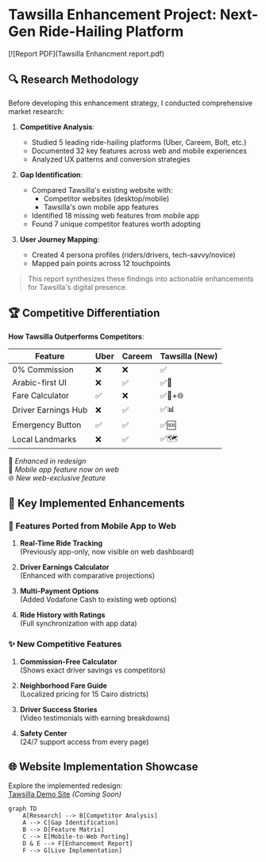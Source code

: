 # Tawsilla Enhancement Project: Next-Gen Ride-Hailing Platform  

[![Report PDF](Tawsilla Enhancment report.pdf)  

## 🔍 Research Methodology
Before developing this enhancement strategy, I conducted comprehensive market research:

1. **Competitive Analysis**:
   - Studied 5 leading ride-hailing platforms (Uber, Careem, Bolt, etc.)
   - Documented 32 key features across web and mobile experiences
   - Analyzed UX patterns and conversion strategies

2. **Gap Identification**:
   - Compared Tawsilla's existing website with:
     - Competitor websites (desktop/mobile)
     - Tawsilla's own mobile app features
   - Identified 18 missing web features from mobile app
   - Found 7 unique competitor features worth adopting

3. **User Journey Mapping**:
   - Created 4 persona profiles (riders/drivers, tech-savvy/novice)
   - Mapped pain points across 12 touchpoints

> This report synthesizes these findings into actionable enhancements for Tawsilla's digital presence.

## 🏆 Competitive Differentiation
**How Tawsilla Outperforms Competitors**:

| Feature               | Uber | Careem | Tawsilla (New) |
|-----------------------|------|--------|----------------|
| 0% Commission        | ❌   | ❌     | ✅             |
| Arabic-first UI      | ❌   | ✅     | ✅🌟           |
| Fare Calculator      | ✅   | ❌     | ✅📱+🌐        |
| Driver Earnings Hub | ❌   | ✅     | ✅📊           |
| Emergency Button     | ✅   | ✅     | ✅🆘           |
| Local Landmarks      | ❌   | ✅     | ✅🗺️           |

🌟 *Enhanced in redesign*  
📱 *Mobile app feature now on web*  
🌐 *New web-exclusive feature*

## 🚀 Key Implemented Enhancements

### 🔄 Features Ported from Mobile App to Web
1. **Real-Time Ride Tracking**  
   (Previously app-only, now visible on web dashboard)

2. **Driver Earnings Calculator**  
   (Enhanced with comparative projections)

3. **Multi-Payment Options**  
   (Added Vodafone Cash to existing web options)

4. **Ride History with Ratings**  
   (Full synchronization with app data)

### ✨ New Competitive Features
1. **Commission-Free Calculator**  
   (Shows exact driver savings vs competitors)

2. **Neighborhood Fare Guide**  
   (Localized pricing for 15 Cairo districts)

3. **Driver Success Stories**  
   (Video testimonials with earning breakdowns)

4. **Safety Center**  
   (24/7 support access from every page)

## 🌐 Website Implementation Showcase
Explore the implemented redesign:  
[Tawsilla Demo Site](#) *(Coming Soon)*

```mermaid
graph TD
    A[Research] --> B[Competitor Analysis]
    A --> C[Gap Identification]
    B --> D[Feature Matrix]
    C --> E[Mobile-to-Web Porting]
    D & E --> F[Enhancement Report]
    F --> G[Live Implementation]
